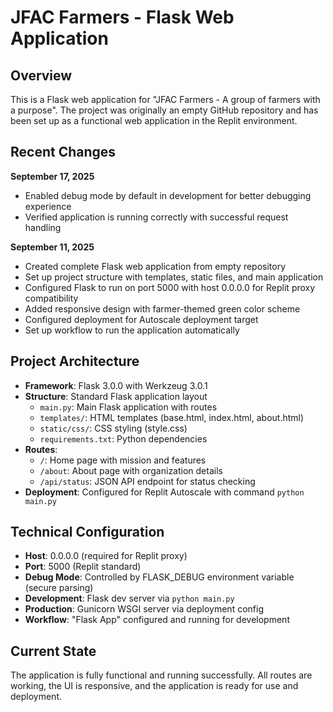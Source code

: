 # JFAC Farmers - Flask Web Application

## Overview
This is a Flask web application for "JFAC Farmers - A group of farmers with a purpose". The project was originally an empty GitHub repository and has been set up as a functional web application in the Replit environment.

## Recent Changes 
**September 17, 2025**
- Enabled debug mode by default in development for better debugging experience
- Verified application is running correctly with successful request handling

**September 11, 2025**
- Created complete Flask web application from empty repository
- Set up project structure with templates, static files, and main application
- Configured Flask to run on port 5000 with host 0.0.0.0 for Replit proxy compatibility
- Added responsive design with farmer-themed green color scheme
- Configured deployment for Autoscale deployment target
- Set up workflow to run the application automatically

## Project Architecture
- **Framework**: Flask 3.0.0 with Werkzeug 3.0.1
- **Structure**: Standard Flask application layout
  - `main.py`: Main Flask application with routes
  - `templates/`: HTML templates (base.html, index.html, about.html)
  - `static/css/`: CSS styling (style.css)
  - `requirements.txt`: Python dependencies
- **Routes**:
  - `/`: Home page with mission and features
  - `/about`: About page with organization details
  - `/api/status`: JSON API endpoint for status checking
- **Deployment**: Configured for Replit Autoscale with command `python main.py`

## Technical Configuration
- **Host**: 0.0.0.0 (required for Replit proxy)
- **Port**: 5000 (Replit standard)
- **Debug Mode**: Controlled by FLASK_DEBUG environment variable (secure parsing)
- **Development**: Flask dev server via `python main.py`
- **Production**: Gunicorn WSGI server via deployment config
- **Workflow**: "Flask App" configured and running for development

## Current State
The application is fully functional and running successfully. All routes are working, the UI is responsive, and the application is ready for use and deployment.